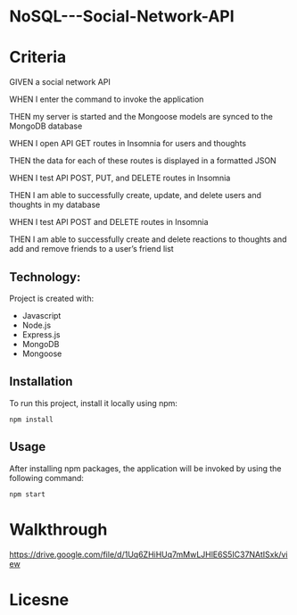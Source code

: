 # NoSQL---Social-Network-API

# Criteria
GIVEN a social network API

WHEN I enter the command to invoke the application

THEN my server is started and the Mongoose models are synced to the MongoDB database

WHEN I open API GET routes in Insomnia for users and thoughts

THEN the data for each of these routes is displayed in a formatted JSON

WHEN I test API POST, PUT, and DELETE routes in Insomnia

THEN I am able to successfully create, update, and delete users and thoughts in my database

WHEN I test API POST and DELETE routes in Insomnia

THEN I am able to successfully create and delete reactions to thoughts and add and remove friends to a user’s friend list

## Technology:

Project is created with:

- Javascript
- Node.js
- Express.js
- MongoDB
- Mongoose

## Installation

To run this project, install it locally using npm:

```
npm install
```

## Usage

After installing npm packages, the application will be invoked by using the following command:

```
npm start
```

# Walkthrough 
https://drive.google.com/file/d/1Uq6ZHiHUq7mMwLJHlE6S5IC37NAtISxk/view

# Licesne

